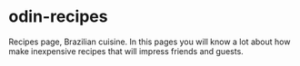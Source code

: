 # odin-recipes

Recipes page, Brazilian cuisine.
In this pages you will know a lot about
how make inexpensive recipes that will impress
friends and guests.
